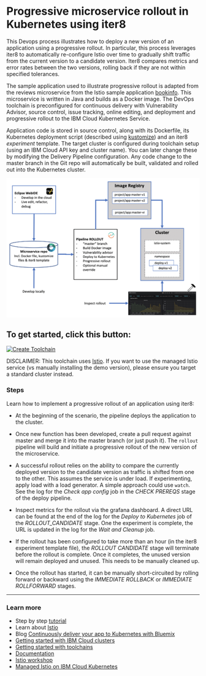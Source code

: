 # Progressive microservice rollout in Kubernetes using **iter8**

This Devops process illustrates how to deploy a new version of an application using a progressive rollout. In particular, this process leverages iter8 to automatically re-configure Istio over time to gradually shift traffic from the current version to a candidate version. Iter8 compares metrics and error rates between the two versions, rolling back if they are not within specified tolerances.

The sample application used to illustrate progressive rollout is adapted from the reviews microservice from the Istio sample application [bookinfo](https://github.com/istio/istio/tree/master/samples/bookinfo/src). This microservice is written in Java and builds as a Docker image. The DevOps toolchain is preconfigured for continuous delivery with Vulnerability Advisor, source control, issue tracking, online editing, and deployment and progressive rollout to the IBM Cloud Kubernetes Service.

Application code is stored in source control, along with its Dockerfile, its Kubernetes deployment script (described using [kustomize](https://kustomize.io/)) and an iter8 _experiment_ template.
The target cluster is configured during toolchain setup (using an IBM Cloud API key and cluster name). You can later change these by modifying the Delivery Pipeline configuration.
Any code change to the master branch in the Git repo will automatically be built, validated and rolled out into the Kubernetes cluster.

  ![Icon](./progressive-rollout.png)

## To get started, click this button:

  [![Create Toolchain](https://cloud.ibm.com/devops/graphics/create_toolchain_button.png)](https://cloud.ibm.com/devops/setup/deploy/?repository=https%3A//github.com/open-toolchain/iter8-toolchain-rollout&env_id=ibm:yp:us-south)

DISCLAIMER: This toolchain uses [Istio](https://istio.io/). If you want to use the managed Istio service (vs manually installing the demo version), please ensure you target a standard cluster instead.

### Steps

Learn how to implement a progressive rollout of an application using iter8:

* At the beginning of the scenario, the pipeline deploys the application to the cluster.

* Once new function has been developed, create a pull request against master and merge it into the master branch (or just push it). The `rollout` pipeline will build and initiate a progressive rollout of the new version of the microservice.

* A successful rollout relies on the ability to compare the currently deployed version to the candidate version as traffic is shifted from one to the other. This assumes the service is under load. If experimenting, apply load with a load generator. A simple approach could use `watch`. See the log for the _Check app config_ job in the _CHECK PREREQS_ stage of the deploy pipeline.

* Inspect metrics for the rollout via the grafana dashboard. A direct URL can be found at the end of the log for the _Deploy to Kubernetes_ job of the _ROLLOUT_CANDIDATE_ stage. One the experiment is complete, the URL is updated in the log for the _Wait and Cleanup_ job.

* If the rollout has been configured to take more than an hour (in the iter8 experiment template file), the _ROLLOUT CANDIDATE_ stage will terminate before the rollout is complete. Once it completes, the unused version will remain deployed and unused. This needs to be manually cleaned up.

* Once the rollout has started, it can be manually short-circuited by rolling forward or backward using the _IMMEDIATE ROLLBACK_ or _IMMEDIATE ROLLFORWARD_ stages.

---

### Learn more

* Step by step [tutorial](https://www.ibm.com/cloud/garage/tutorials/canary-test-kubernetes-iter8-toolchain)
* Learn about [Istio](https://istio.io/)
* Blog [Continuously deliver your app to Kubernetes with Bluemix](https://www.ibm.com/blogs/bluemix/2017/07/continuously-deliver-your-app-to-kubernetes-with-bluemix/)
* [Getting started with IBM Cloud clusters](https://cloud.ibm.com/docs/containers?topic=containers-getting-started)
* [Getting started with toolchains](https://cloud.ibm.com/devops/getting-started)
* [Documentation](https://cloud.ibm.com/docs/services/ContinuousDelivery?topic=ContinuousDelivery-getting-started&pos=2)
* [Istio workshop](https://github.com/IBM/istio101/tree/master/workshop)
* [Managed Istio on IBM Cloud Kubernetes](https://cloud.ibm.com/docs/containers?topic=containers-istio#istio)

